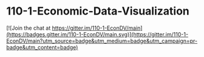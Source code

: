 # 110-1-Economic-Data-Visualization

[![Join the chat at https://gitter.im/110-1-EconDV/main](https://badges.gitter.im/110-1-EconDV/main.svg)](https://gitter.im/110-1-EconDV/main?utm_source=badge&utm_medium=badge&utm_campaign=pr-badge&utm_content=badge)

 
